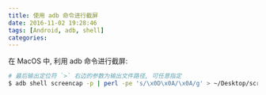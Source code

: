 ```yaml
---
title: 使用 adb 命令进行截屏
date: 2016-11-02 19:28:46
tags: [Android, adb, shell]
categories:
---
```


在 MacOS 中, 利用 adb 命令进行截屏:

``` bash
# 最后输出定位符 `>` 右边的参数为输出文件路径, 可任意指定 
$ adb shell screencap -p | perl -pe 's/\x0D\x0A/\x0A/g' > ~/Desktop/screenshot_$(date +%Y_%m_%d_%H_%M_%S).png
```

